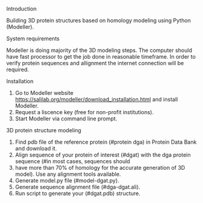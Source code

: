 Introduction

Building 3D protein structures based on homology modeling using Python (Modeller).

System requirements

Modeller is doing majority of the 3D modeling steps. The computer should have fast processor to get the job done 
in reasonable timeframe. In order to verify protein sequences and allignment the internet connection will be required.

Installation

1. Go to Modeller website https://salilab.org/modeller/download_installation.html and install Modeller.
2. Request a liscence key (free for non-profit institutions).
3. Start Modeller via command line prompt.

3D protein structure modeling

1. Find pdb file of the reference protein (#protein dga) in Protein Data Bank and download it.
2. Align sequence of your protein of interest (#dgat) with the dga protein sequence (#in most cases, sequences should 
3. have more than 70% of homology for the accurate generation of 3D model). Use any alignment tools available.
3. Generate model.py file (#model-dgat.py).
4. Generate sequence alignment file (#dga-dgat.ali).
5. Run script to generate your (#dgat.pdb) structure.

